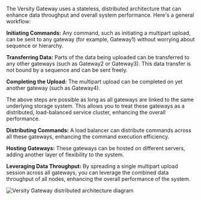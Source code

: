 The Versity Gateway uses a stateless, distributed architecture that can enhance data throughput and overall system performance. Here's a general workflow:

**Initiating Commands:** Any command, such as initiating a multipart upload, can be sent to any gateway (for example, Gateway1) without worrying about sequence or hierarchy.

**Transferring Data:** Parts of the data being uploaded can be transferred to any other gateways (such as Gateway2 or Gateway3). This data transfer is not bound by a sequence and can be sent freely.

**Completing the Upload:** The multipart upload can be completed on yet another gateway (such as Gateway4).

The above steps are possible as long as all gateways are linked to the same underlying storage system. This allows you to treat these gateways as a distributed, load-balanced service cluster, enhancing the overall performance.

**Distributing Commands:** A load balancer can distribute commands across all these gateways, enhancing the command execution efficiency.

**Hosting Gateways:** These gateways can be hosted on different servers, adding another layer of flexibility to the system.

**Leveraging Data Throughput:** By spreading a single multipart upload session across all gateways, you can leverage the combined data throughput of all nodes, enhancing the overall performance of the system.

![Versity Gateway distributed architecture diagram](https://www.versity.com/wp-content/uploads/2023/06/Versity-GW-Stateless-3.png)